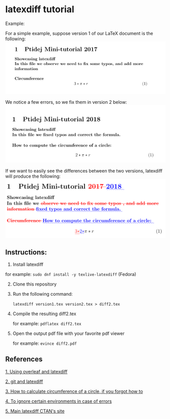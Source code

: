 # latexdiff tutorial

Example:

For a simple example, suppose version 1 of our LaTeX document is the following: 
![Screenshot](version1.png)

We notice a few errors, so we fix them in version 2 below: 
![Screenshot](version2.png)

If we want to easily see the differences between the two versions, latexdiff will produce the following: 
![Screenshot](diff.png)


## Instructions:
1. Install latexdiff 

for example: ``` sudo dnf install -y texlive-latexdiff ``` (Fedora)

2. Clone this repository
3. Run the following command:

    ```latexdiff version1.tex version2.tex > diff2.tex```
    
4. Compile the resulting diff2.tex 
    
    for example: ``` pdflatex diff2.tex ```
    
4. Open the output pdf file with your favorite pdf viewer

    for example: ```evince diff2.pdf```




## References

[1. Using overleaf and latexdiff](https://www.overleaf.com/learn/latex/Articles/Using_Latexdiff_For_Marking_Changes_To_Tex_Documents)

[2. git and latexdiff](http://www.deanbodenham.com/learn/git-and-latexdiff.html)

[3. How to calculate circumference of a circle, if you forgot how to](https://www.wikihow.com/Calculate-the-Circumference-of-a-Circle)

[4. To ignore certain environments in case of errors](https://tex.stackexchange.com/questions/73224/is-there-an-option-in-latexdiff-to-ignore-whole-environments)

[5. Main latexdiff CTAN's site](https://ctan.org/tex-archive/support/latexdiff)
